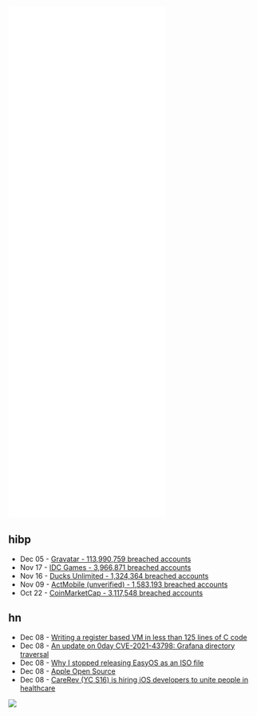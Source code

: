 ![Metrics](https://raw.githubusercontent.com/phixion/phixion/master/metrics.svg)

## hibp

<!--
for https://github.com/phixion/phixion/blob/main/.github/workflows/feeds.yml
-->
<!--START_SECTION:haveibeenpwnd-->
- Dec 05 - [Gravatar - 113,990,759 breached accounts](https://haveibeenpwned.com/PwnedWebsites#Gravatar)
- Nov 17 - [IDC Games - 3,966,871 breached accounts](https://haveibeenpwned.com/PwnedWebsites#IDCGames)
- Nov 16 - [Ducks Unlimited - 1,324,364 breached accounts](https://haveibeenpwned.com/PwnedWebsites#DucksUnlimited)
- Nov 09 - [ActMobile (unverified) - 1,583,193 breached accounts](https://haveibeenpwned.com/PwnedWebsites#ActMobile)
- Oct 22 - [CoinMarketCap - 3,117,548 breached accounts](https://haveibeenpwned.com/PwnedWebsites#CoinMarketCap)
<!--END_SECTION:haveibeenpwnd-->

## hn

<!--
for https://github.com/phixion/phixion/blob/main/.github/workflows/feeds.yml
-->
<!--START_SECTION:hn-->
- Dec 08 - [Writing a register based VM in less than 125 lines of C code](https://www.andreinc.net/2021/12/01/writing-a-simple-vm-in-less-than-125-lines-of-c)
- Dec 08 - [An update on 0day CVE-2021-43798: Grafana directory traversal](https://grafana.com/blog/2021/12/08/an-update-on-0day-cve-2021-43798-grafana-directory-traversal/)
- Dec 08 - [Why I stopped releasing EasyOS as an ISO file](https://bkhome.org/news/202112/why-iso-was-retired.html)
- Dec 08 - [Apple Open Source](https://opensource.apple.com/)
- Dec 08 - [CareRev (YC S16) is hiring iOS developers to unite people in healthcare](https://grnh.se/ad461ea33us)
<!--END_SECTION:hn-->

<!--
for https://yhype.me
-->
![](https://hit.yhype.me/github/profile?user_id=13013670)
